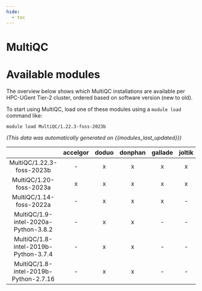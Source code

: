 ```yaml
---
hide:
  - toc
---
```


MultiQC
=======

# Available modules


The overview below shows which MultiQC installations are available per HPC-UGent Tier-2 cluster, ordered based on software version (new to old).

To start using MultiQC, load one of these modules using a `module load` command like:

```shell
module load MultiQC/1.22.3-foss-2023b
```

*(This data was automatically generated on {{modules_last_updated}})*  

| |accelgor|doduo|donphan|gallade|joltik|shinx|
| :---: | :---: | :---: | :---: | :---: | :---: | :---: |
|MultiQC/1.22.3-foss-2023b|-|x|x|x|x|x|
|MultiQC/1.20-foss-2023a|x|x|x|x|x|x|
|MultiQC/1.14-foss-2022a|-|x|x|x|-|-|
|MultiQC/1.9-intel-2020a-Python-3.8.2|-|x|x|-|-|-|
|MultiQC/1.8-intel-2019b-Python-3.7.4|-|x|x|-|-|-|
|MultiQC/1.8-intel-2019b-Python-2.7.16|-|x|x|-|-|-|
